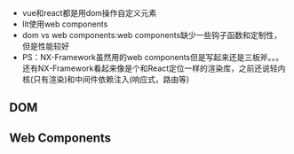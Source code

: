 
- vue和react都是用dom操作自定义元素
- lit使用web components
- dom vs web components:web components缺少一些钩子函数和定制性，但是性能较好
- PS：NX-Framework虽然用的web components但是写起来还是三板斧。。。还有NX-Framework看起来像是个和React定位一样的渲染库，之前还说轻内核(只有渲染)和中间件依赖注入(响应式，路由等)

## DOM



## Web Components


